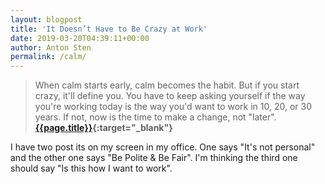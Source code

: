 ```yaml
---
layout: blogpost
title: 'It Doesn’t Have to Be Crazy at Work'
date: 2019-03-20T04:39:11+00:00
author: Anton Sten
permalink: /calm/
---
```


>When calm starts early, calm becomes the habit. But if you start crazy, it'll define you. You have to keep asking yourself if the way you're working today is the way you'd want to work in 10, 20, or 30 years. If not, now is the time to make a change, not "later". **[{{page.title}}](https://basecamp.com/books/calm){:target="_blank"}**

I have two post its on my screen in my office. One says "It's not personal" and the other one says "Be Polite & Be Fair". I'm thinking the third one should say "Is this how I want to work".
